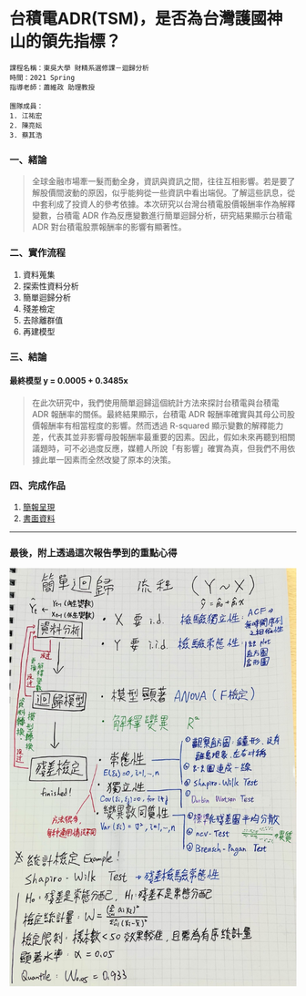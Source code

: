 # 台積電ADR(TSM)，是否為台灣護國神山的領先指標？

```
課程名稱：東吳大學 財精系選修課－迴歸分析
時間：2021 Spring
指導老師：蕭維政 助理教授

團隊成員：
1. 江祐宏
2. 陳亮妘
3. 蔡其浩
```

### 一、緒論
> 全球金融市場牽一髮而動全身，資訊與資訊之間，往往互相影響。若是要了解股價間波動的原因，似乎能夠從一些資訊中看出端倪。了解這些訊息，從中套利成了投資人的參考依據。本次研究以台灣台積電股價報酬率作為解釋變數，台積電 ADR 作為反應變數進行簡單迴歸分析，研究結果顯示台積電 ADR 對台積電股票報酬率的影響有顯著性。

### 二、實作流程
1. 資料蒐集
2. 探索性資料分析
3. 簡單迴歸分析
4. 殘差檢定
5. 去除離群值
6. 再建模型

### 三、結論
#### 最終模型 y = 0.0005 + 0.3485x
> 在此次研究中，我們使用簡單迴歸這個統計方法來探討台積電與台積電 ADR 報酬率的關係。最終結果顯示，台積電 ADR 報酬率確實與其母公司股價報酬率有相當程度的影響。然而透過 R-squared 顯示變數的解釋能力差，代表其並非影響母股報酬率最重要的因素。因此，假如未來再聽到相關議題時，可不必過度反應，媒體人所說「有影響」確實為真，但我們不用依據此單一因素而全然改變了原本的決策。

### 四、完成作品
1. [簡報呈現](Result/迴歸分析_簡報呈現.pdf)
2. [書面資料](Result/迴歸分析_書面資料.pdf)


---

### 最後，附上透過這次報告學到的重點心得

![流程筆記](Resource/簡單迴歸筆記.jpeg)
